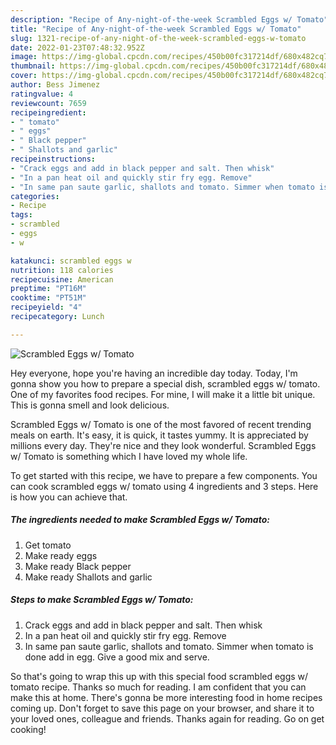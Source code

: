 ```yaml
---
description: "Recipe of Any-night-of-the-week Scrambled Eggs w/ Tomato"
title: "Recipe of Any-night-of-the-week Scrambled Eggs w/ Tomato"
slug: 1321-recipe-of-any-night-of-the-week-scrambled-eggs-w-tomato
date: 2022-01-23T07:48:32.952Z
image: https://img-global.cpcdn.com/recipes/450b00fc317214df/680x482cq70/scrambled-eggs-w-tomato-recipe-main-photo.jpg
thumbnail: https://img-global.cpcdn.com/recipes/450b00fc317214df/680x482cq70/scrambled-eggs-w-tomato-recipe-main-photo.jpg
cover: https://img-global.cpcdn.com/recipes/450b00fc317214df/680x482cq70/scrambled-eggs-w-tomato-recipe-main-photo.jpg
author: Bess Jimenez
ratingvalue: 4
reviewcount: 7659
recipeingredient:
- " tomato"
- " eggs"
- " Black pepper"
- " Shallots and garlic"
recipeinstructions:
- "Crack eggs and add in black pepper and salt. Then whisk"
- "In a pan heat oil and quickly stir fry egg. Remove"
- "In same pan saute garlic, shallots and tomato. Simmer when tomato is done add in egg. Give a good mix and serve."
categories:
- Recipe
tags:
- scrambled
- eggs
- w

katakunci: scrambled eggs w 
nutrition: 118 calories
recipecuisine: American
preptime: "PT16M"
cooktime: "PT51M"
recipeyield: "4"
recipecategory: Lunch

---
```



![Scrambled Eggs w/ Tomato](https://img-global.cpcdn.com/recipes/450b00fc317214df/680x482cq70/scrambled-eggs-w-tomato-recipe-main-photo.jpg)

Hey everyone, hope you're having an incredible day today. Today, I'm gonna show you how to prepare a special dish, scrambled eggs w/ tomato. One of my favorites food recipes. For mine, I will make it a little bit unique. This is gonna smell and look delicious.

Scrambled Eggs w/ Tomato is one of the most favored of recent trending meals on earth. It's easy, it is quick, it tastes yummy. It is appreciated by millions every day. They're nice and they look wonderful. Scrambled Eggs w/ Tomato is something which I have loved my whole life.




To get started with this recipe, we have to prepare a few components. You can cook scrambled eggs w/ tomato using 4 ingredients and 3 steps. Here is how you can achieve that.

<!--inarticleads1-->

##### The ingredients needed to make Scrambled Eggs w/ Tomato:

1. Get  tomato
1. Make ready  eggs
1. Make ready  Black pepper
1. Make ready  Shallots and garlic




<!--inarticleads2-->

##### Steps to make Scrambled Eggs w/ Tomato:

1. Crack eggs and add in black pepper and salt. Then whisk
1. In a pan heat oil and quickly stir fry egg. Remove
1. In same pan saute garlic, shallots and tomato. Simmer when tomato is done add in egg. Give a good mix and serve.




So that's going to wrap this up with this special food scrambled eggs w/ tomato recipe. Thanks so much for reading. I am confident that you can make this at home. There's gonna be more interesting food in home recipes coming up. Don't forget to save this page on your browser, and share it to your loved ones, colleague and friends. Thanks again for reading. Go on get cooking!
